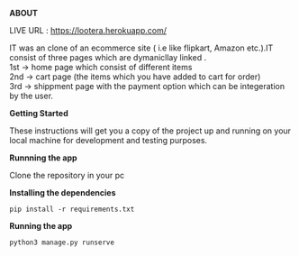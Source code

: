 **ABOUT**

LIVE URL : https://lootera.herokuapp.com/

IT was an clone of an ecommerce site ( i.e like flipkart, Amazon etc.).IT consist of three pages which are dymanicllay linked . \
1st -> home page which consist of different items \
2nd -> cart page (the items which you have added to cart for order)\
3rd -> shippment page with the payment option which can be integeration by the user.

**Getting Started**

These instructions will get you a copy of the project up and running on your local machine for development and testing purposes.

**Runnning the app**

Clone the repository in your pc

**Installing the dependencies**

``` pip install -r requirements.txt ```

**Running the app**

``` python3 manage.py runserve ```
